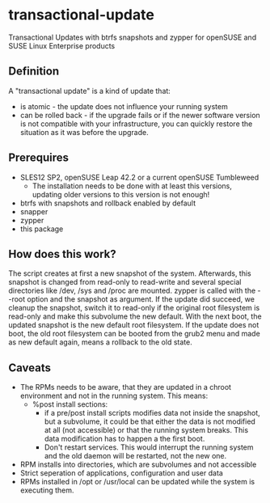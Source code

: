 # transactional-update
Transactional Updates with btrfs snapshots and zypper for openSUSE
and SUSE Linux Enterprise products

## Definition
A "transactional update" is a kind of update that:
* is atomic - the update does not influence your running system
* can be rolled back - if the upgrade fails or if the newer software version is not compatible with your infrastructure, you can quickly  restore the situation as it was before the upgrade.


## Prerequires
* SLES12 SP2, openSUSE Leap 42.2 or a current openSUSE Tumbleweed
  * The installation needs to be done with at least this versions, updating older versions to this version is not enough!
* btrfs with snapshots and rollback enabled by default
* snapper
* zypper
* this package

## How does this work?
The script creates at first a new snapshot of the system. Afterwards, this
snapshot is changed from read-only to read-write and several special
directories like /dev, /sys and /proc are mounted. zypper is called with
the --root option and the snapshot as argument.
If the update did succeed, we cleanup the snapshot, switch it to
read-only if the original root filesystem is read-only and make this
subvolume the new default. With the next boot, the updated snapshot is
the new default root filesystem.
If the update does not boot, the old root filesystem can be booted from the
grub2 menu and made as new default again, means a rollback to the old
state.

## Caveats
* The RPMs needs to be aware, that they are updated in a chroot environment
and not in the running system. This means:
  * %post install sections:
    *  if a pre/post install scripts modifies data not inside the snapshot, but a subvolume, it could be that either the data is not modified at all (not accessible) or that the running system breaks. This data modification has to happen a the first boot.
    * Don't restart services. This would interrupt the running system and the old daemon will be restarted, not the new one.
* RPM installs into directories, which are subvolumes and not accessible
* Strict seperation of applications, configuration and user data
* RPMs installed in /opt or /usr/local can be updated while the system is executing them.
